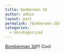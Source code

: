 ```yaml
---
title: bomberman 3d
author: admin
layout: post
permalink: /bomberman-3d/
categories:
  - Uncategorized
---
```

[Bomberman 3d][1]!!! Cool

 [1]: http://bomberman.nmm.smhost.net/game/game_shockwave.php?siteid=000